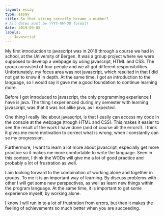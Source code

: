 ```yaml
---
layout: essay
type: essay
title: So that string secretly became a number?
# All dates must be YYYY-MM-DD format!
date: 2019-09-05
labels:
  - Javascript
---
```



My first introduction to javascript was in 2018 through a course we had in school, at the University of Bergen. It was a group project where we were supposed to develop a webpage by using javascript, HTML and CSS. The group consisted of four people and we all got different responsibilities. Unfortunately, my focus area was not javascript, which resulted in that I did not get to know it in depth. At the same time, I got an introduction to the language, so I would say it gave me a good foundation to continue learning more.  

Before I got introduced to javascript, the only programming experience I have is java. The thing I experienced during my semester with learning javascript, was that it was not alike java, as I expected. 

One thing I really like about javascript, is that I easily can access my code in the console at the webpage (trough HTML and CSS). This makes it easier to see the result of the work I have done (and of course all the errors!). I think it gives me more motivation to correct what is wrong, when I constantly can se my progression.

Furthermore, I want to learn a lot more about javascript, especially get more practice so it makes me more comfortable to write the language. Seen in this context, I think the WODs will give me a lot of good practice and probably a lot of frustration as well.

I am looking forward to the combination of working alone and together in groups. To me it is an important way of learning. By discuss problems with other I will get some new perspectives, as well as learn new things within the program language. At the same time, it is important to get some experience myself, by working alone. 

I know I will run in to a lot of frustration from errors, but then it makes the feeling of achievements so much better when you are succeeding. 

